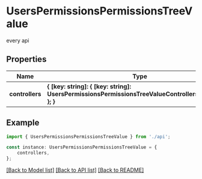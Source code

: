 # UsersPermissionsPermissionsTreeValue

every api

## Properties

Name | Type | Description | Notes
------------ | ------------- | ------------- | -------------
**controllers** | **{ [key: string]: { [key: string]: UsersPermissionsPermissionsTreeValueControllersValueValue; }; }** | every controller of the api | [optional] [default to undefined]

## Example

```typescript
import { UsersPermissionsPermissionsTreeValue } from './api';

const instance: UsersPermissionsPermissionsTreeValue = {
    controllers,
};
```

[[Back to Model list]](../README.md#documentation-for-models) [[Back to API list]](../README.md#documentation-for-api-endpoints) [[Back to README]](../README.md)
